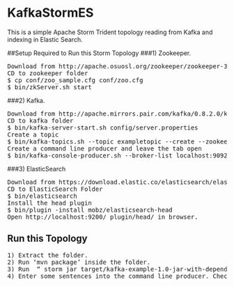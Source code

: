 # KafkaStormES
This is a simple Apache Storm Trident topology reading from Kafka and indexing in Elastic Search. 

##Setup Required to Run this Storm Topology
###1) Zookeeper.
<pre>
Download from http://apache.osuosl.org/zookeeper/zookeeper-3.4.6/zookeeper-3.4.6.tar.gz
CD to zookeeper folder
$ cp conf/zoo_sample.cfg conf/zoo.cfg
$ bin/zkServer.sh start
</pre>
###2) Kafka. 
<pre>
Download from http://apache.mirrors.pair.com/kafka/0.8.2.0/kafka_2.10-0.8.2.0.tgz 
CD to kafka folder
$ bin/kafka-server-start.sh config/server.properties
Create a topic
$ bin/kafka-topics.sh --topic exampletopic --create --zookeeper localhost:2181 --partitions 1 --replication-factor 1
Create a command line producer and leave the tab open
$ bin/kafka-console-producer.sh --broker-list localhost:9092 --topic exampletopic
</pre>
###3) ElasticSearch
<pre>
Download from https://download.elastic.co/elasticsearch/elasticsearch/elasticsearch-1.7.2.tar.gz
CD to ElasticSearch Folder
$ bin/elasticsearch
Install the head plugin
$ bin/plugin -install mobz/elasticsearch-head
Open http://localhost:9200/_plugin/head/ in browser.
</pre>
## Run this Topology
<pre>
1) Extract the folder.
2) Run ‘mvn package’ inside the folder.
3) Run  “ storm jar target/kafka-example-1.0-jar-with-dependencies.jar com.preems.kafkaexample.KafkaExampleTopology "
4) Enter some sentences into the command line producer. Check the logs printed by the storm topology and check the ElasticSearch page for the same messages.
</pre>
